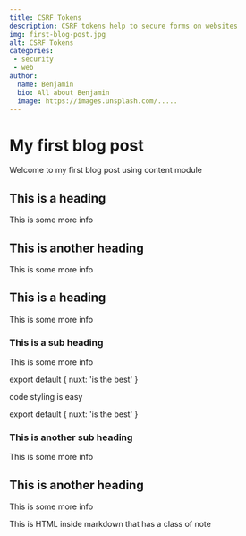 ```yaml
---
title: CSRF Tokens
description: CSRF tokens help to secure forms on websites
img: first-blog-post.jpg
alt: CSRF Tokens
categories:
 - security
 - web
author:
  name: Benjamin
  bio: All about Benjamin
  image: https://images.unsplash.com/.....
---
```


# My first blog post

Welcome to my first blog post using content module


## This is a heading

This is some more info

## This is another heading

This is some more info

## This is a heading

This is some more info

### This is a sub heading

This is some more info

export default {
  nuxt: 'is the best'
}

<p>code styling is easy</p>

export default {
  nuxt: 'is the best'
}

### This is another sub heading

This is some more info

<info-box>
  <template #info-box>
    This is a vue component inside markdown using slots
  </template>
</info-box>

## This is another heading

This is some more info

<div class="bg-blue-500 text-white p-4 mb-4">
  This is HTML inside markdown that has a class of note
</div>
